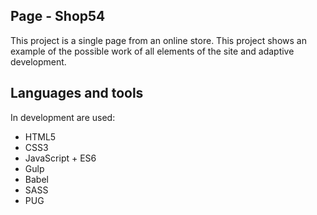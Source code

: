 ## Page - Shop54
This project is a single page from an online store. This project shows an example of the possible work of all elements of the site and adaptive development.

## Languages and tools
In development are used:
 - HTML5
 - CSS3
 - JavaScript + ES6
 - Gulp
 - Babel
 - SASS
 - PUG
